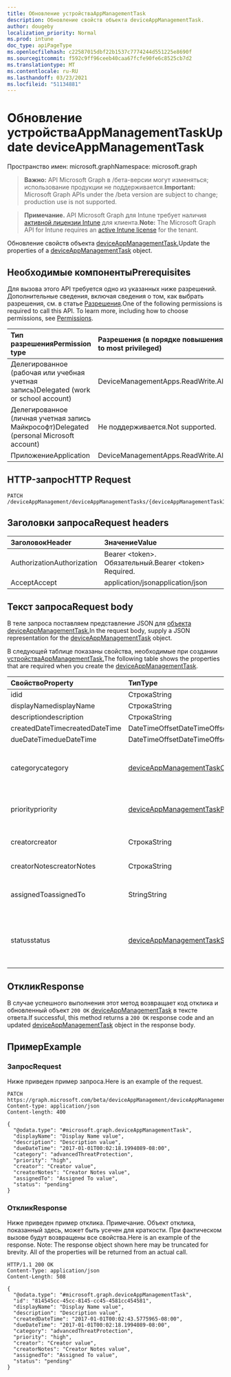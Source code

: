 ```yaml
---
title: Обновление устройстваAppManagementTask
description: Обновление свойств объекта deviceAppManagementTask.
author: dougeby
localization_priority: Normal
ms.prod: intune
doc_type: apiPageType
ms.openlocfilehash: c22587015dbf22b1537c7774244d551225e8690f
ms.sourcegitcommit: f592c9ff96ceeb40caa67fcfe90fe6c8525cb7d2
ms.translationtype: MT
ms.contentlocale: ru-RU
ms.lasthandoff: 03/23/2021
ms.locfileid: "51134881"
---
```

# <a name="update-deviceappmanagementtask"></a><span data-ttu-id="ad84b-103">Обновление устройстваAppManagementTask</span><span class="sxs-lookup"><span data-stu-id="ad84b-103">Update deviceAppManagementTask</span></span>

<span data-ttu-id="ad84b-104">Пространство имен: microsoft.graph</span><span class="sxs-lookup"><span data-stu-id="ad84b-104">Namespace: microsoft.graph</span></span>

> <span data-ttu-id="ad84b-105">**Важно:** API Microsoft Graph в /бета-версии могут изменяться; использование продукции не поддерживается.</span><span class="sxs-lookup"><span data-stu-id="ad84b-105">**Important:** Microsoft Graph APIs under the /beta version are subject to change; production use is not supported.</span></span>

> <span data-ttu-id="ad84b-106">**Примечание.** API Microsoft Graph для Intune требует наличия [активной лицензии Intune](https://go.microsoft.com/fwlink/?linkid=839381) для клиента.</span><span class="sxs-lookup"><span data-stu-id="ad84b-106">**Note:** The Microsoft Graph API for Intune requires an [active Intune license](https://go.microsoft.com/fwlink/?linkid=839381) for the tenant.</span></span>

<span data-ttu-id="ad84b-107">Обновление свойств объекта [deviceAppManagementTask.](../resources/intune-partnerintegration-deviceappmanagementtask.md)</span><span class="sxs-lookup"><span data-stu-id="ad84b-107">Update the properties of a [deviceAppManagementTask](../resources/intune-partnerintegration-deviceappmanagementtask.md) object.</span></span>

## <a name="prerequisites"></a><span data-ttu-id="ad84b-108">Необходимые компоненты</span><span class="sxs-lookup"><span data-stu-id="ad84b-108">Prerequisites</span></span>
<span data-ttu-id="ad84b-p101">Для вызова этого API требуется одно из указанных ниже разрешений. Дополнительные сведения, включая сведения о том, как выбрать разрешения, см. в статье [Разрешения](/graph/permissions-reference).</span><span class="sxs-lookup"><span data-stu-id="ad84b-p101">One of the following permissions is required to call this API. To learn more, including how to choose permissions, see [Permissions](/graph/permissions-reference).</span></span>

|<span data-ttu-id="ad84b-111">Тип разрешения</span><span class="sxs-lookup"><span data-stu-id="ad84b-111">Permission type</span></span>|<span data-ttu-id="ad84b-112">Разрешения (в порядке повышения привилегий)</span><span class="sxs-lookup"><span data-stu-id="ad84b-112">Permissions (from least to most privileged)</span></span>|
|:---|:---|
|<span data-ttu-id="ad84b-113">Делегированное (рабочая или учебная учетная запись)</span><span class="sxs-lookup"><span data-stu-id="ad84b-113">Delegated (work or school account)</span></span>|<span data-ttu-id="ad84b-114">DeviceManagementApps.ReadWrite.All</span><span class="sxs-lookup"><span data-stu-id="ad84b-114">DeviceManagementApps.ReadWrite.All</span></span>|
|<span data-ttu-id="ad84b-115">Делегированное (личная учетная запись Майкрософт)</span><span class="sxs-lookup"><span data-stu-id="ad84b-115">Delegated (personal Microsoft account)</span></span>|<span data-ttu-id="ad84b-116">Не поддерживается.</span><span class="sxs-lookup"><span data-stu-id="ad84b-116">Not supported.</span></span>|
|<span data-ttu-id="ad84b-117">Приложение</span><span class="sxs-lookup"><span data-stu-id="ad84b-117">Application</span></span>|<span data-ttu-id="ad84b-118">DeviceManagementApps.ReadWrite.All</span><span class="sxs-lookup"><span data-stu-id="ad84b-118">DeviceManagementApps.ReadWrite.All</span></span>|

## <a name="http-request"></a><span data-ttu-id="ad84b-119">HTTP-запрос</span><span class="sxs-lookup"><span data-stu-id="ad84b-119">HTTP Request</span></span>
<!-- {
  "blockType": "ignored"
}
-->
``` http
PATCH /deviceAppManagement/deviceAppManagementTasks/{deviceAppManagementTaskId}
```

## <a name="request-headers"></a><span data-ttu-id="ad84b-120">Заголовки запроса</span><span class="sxs-lookup"><span data-stu-id="ad84b-120">Request headers</span></span>
|<span data-ttu-id="ad84b-121">Заголовок</span><span class="sxs-lookup"><span data-stu-id="ad84b-121">Header</span></span>|<span data-ttu-id="ad84b-122">Значение</span><span class="sxs-lookup"><span data-stu-id="ad84b-122">Value</span></span>|
|:---|:---|
|<span data-ttu-id="ad84b-123">Authorization</span><span class="sxs-lookup"><span data-stu-id="ad84b-123">Authorization</span></span>|<span data-ttu-id="ad84b-124">Bearer &lt;token&gt;. Обязательный.</span><span class="sxs-lookup"><span data-stu-id="ad84b-124">Bearer &lt;token&gt; Required.</span></span>|
|<span data-ttu-id="ad84b-125">Accept</span><span class="sxs-lookup"><span data-stu-id="ad84b-125">Accept</span></span>|<span data-ttu-id="ad84b-126">application/json</span><span class="sxs-lookup"><span data-stu-id="ad84b-126">application/json</span></span>|

## <a name="request-body"></a><span data-ttu-id="ad84b-127">Текст запроса</span><span class="sxs-lookup"><span data-stu-id="ad84b-127">Request body</span></span>
<span data-ttu-id="ad84b-128">В теле запроса поставляем представление JSON для [объекта deviceAppManagementTask.](../resources/intune-partnerintegration-deviceappmanagementtask.md)</span><span class="sxs-lookup"><span data-stu-id="ad84b-128">In the request body, supply a JSON representation for the [deviceAppManagementTask](../resources/intune-partnerintegration-deviceappmanagementtask.md) object.</span></span>

<span data-ttu-id="ad84b-129">В следующей таблице показаны свойства, необходимые при создании [устройстваAppManagementTask.](../resources/intune-partnerintegration-deviceappmanagementtask.md)</span><span class="sxs-lookup"><span data-stu-id="ad84b-129">The following table shows the properties that are required when you create the [deviceAppManagementTask](../resources/intune-partnerintegration-deviceappmanagementtask.md).</span></span>

|<span data-ttu-id="ad84b-130">Свойство</span><span class="sxs-lookup"><span data-stu-id="ad84b-130">Property</span></span>|<span data-ttu-id="ad84b-131">Тип</span><span class="sxs-lookup"><span data-stu-id="ad84b-131">Type</span></span>|<span data-ttu-id="ad84b-132">Описание</span><span class="sxs-lookup"><span data-stu-id="ad84b-132">Description</span></span>|
|:---|:---|:---|
|<span data-ttu-id="ad84b-133">id</span><span class="sxs-lookup"><span data-stu-id="ad84b-133">id</span></span>|<span data-ttu-id="ad84b-134">Строка</span><span class="sxs-lookup"><span data-stu-id="ad84b-134">String</span></span>|<span data-ttu-id="ad84b-135">Ключ сущности.</span><span class="sxs-lookup"><span data-stu-id="ad84b-135">The entity key.</span></span>|
|<span data-ttu-id="ad84b-136">displayName</span><span class="sxs-lookup"><span data-stu-id="ad84b-136">displayName</span></span>|<span data-ttu-id="ad84b-137">Строка</span><span class="sxs-lookup"><span data-stu-id="ad84b-137">String</span></span>|<span data-ttu-id="ad84b-138">Имя.</span><span class="sxs-lookup"><span data-stu-id="ad84b-138">The name.</span></span>|
|<span data-ttu-id="ad84b-139">description</span><span class="sxs-lookup"><span data-stu-id="ad84b-139">description</span></span>|<span data-ttu-id="ad84b-140">Строка</span><span class="sxs-lookup"><span data-stu-id="ad84b-140">String</span></span>|<span data-ttu-id="ad84b-141">Описание.</span><span class="sxs-lookup"><span data-stu-id="ad84b-141">The description.</span></span>|
|<span data-ttu-id="ad84b-142">createdDateTime</span><span class="sxs-lookup"><span data-stu-id="ad84b-142">createdDateTime</span></span>|<span data-ttu-id="ad84b-143">DateTimeOffset</span><span class="sxs-lookup"><span data-stu-id="ad84b-143">DateTimeOffset</span></span>|<span data-ttu-id="ad84b-144">Дата создания.</span><span class="sxs-lookup"><span data-stu-id="ad84b-144">The created date.</span></span>|
|<span data-ttu-id="ad84b-145">dueDateTime</span><span class="sxs-lookup"><span data-stu-id="ad84b-145">dueDateTime</span></span>|<span data-ttu-id="ad84b-146">DateTimeOffset</span><span class="sxs-lookup"><span data-stu-id="ad84b-146">DateTimeOffset</span></span>|<span data-ttu-id="ad84b-147">Срок действия.</span><span class="sxs-lookup"><span data-stu-id="ad84b-147">The due date.</span></span>|
|<span data-ttu-id="ad84b-148">category</span><span class="sxs-lookup"><span data-stu-id="ad84b-148">category</span></span>|[<span data-ttu-id="ad84b-149">deviceAppManagementTaskCategory</span><span class="sxs-lookup"><span data-stu-id="ad84b-149">deviceAppManagementTaskCategory</span></span>](../resources/intune-partnerintegration-deviceappmanagementtaskcategory.md)|<span data-ttu-id="ad84b-150">Категория.</span><span class="sxs-lookup"><span data-stu-id="ad84b-150">The category.</span></span> <span data-ttu-id="ad84b-151">Возможные значения: `unknown`, `advancedThreatProtection`.</span><span class="sxs-lookup"><span data-stu-id="ad84b-151">Possible values are: `unknown`, `advancedThreatProtection`.</span></span>|
|<span data-ttu-id="ad84b-152">priority</span><span class="sxs-lookup"><span data-stu-id="ad84b-152">priority</span></span>|[<span data-ttu-id="ad84b-153">deviceAppManagementTaskPriority</span><span class="sxs-lookup"><span data-stu-id="ad84b-153">deviceAppManagementTaskPriority</span></span>](../resources/intune-partnerintegration-deviceappmanagementtaskpriority.md)|<span data-ttu-id="ad84b-154">Приоритет.</span><span class="sxs-lookup"><span data-stu-id="ad84b-154">The priority.</span></span> <span data-ttu-id="ad84b-155">Возможные значения: `none`, `high`, `low`.</span><span class="sxs-lookup"><span data-stu-id="ad84b-155">Possible values are: `none`, `high`, `low`.</span></span>|
|<span data-ttu-id="ad84b-156">creator</span><span class="sxs-lookup"><span data-stu-id="ad84b-156">creator</span></span>|<span data-ttu-id="ad84b-157">Строка</span><span class="sxs-lookup"><span data-stu-id="ad84b-157">String</span></span>|<span data-ttu-id="ad84b-158">Адрес электронной почты создателя.</span><span class="sxs-lookup"><span data-stu-id="ad84b-158">The email address of the creator.</span></span>|
|<span data-ttu-id="ad84b-159">creatorNotes</span><span class="sxs-lookup"><span data-stu-id="ad84b-159">creatorNotes</span></span>|<span data-ttu-id="ad84b-160">Строка</span><span class="sxs-lookup"><span data-stu-id="ad84b-160">String</span></span>|<span data-ttu-id="ad84b-161">Заметки от создателя.</span><span class="sxs-lookup"><span data-stu-id="ad84b-161">Notes from the creator.</span></span>|
|<span data-ttu-id="ad84b-162">assignedTo</span><span class="sxs-lookup"><span data-stu-id="ad84b-162">assignedTo</span></span>|<span data-ttu-id="ad84b-163">String</span><span class="sxs-lookup"><span data-stu-id="ad84b-163">String</span></span>|<span data-ttu-id="ad84b-164">Имя или электронная почта администратора этой задачи назначены.</span><span class="sxs-lookup"><span data-stu-id="ad84b-164">The name or email of the admin this task is assigned to.</span></span>|
|<span data-ttu-id="ad84b-165">status</span><span class="sxs-lookup"><span data-stu-id="ad84b-165">status</span></span>|[<span data-ttu-id="ad84b-166">deviceAppManagementTaskStatus</span><span class="sxs-lookup"><span data-stu-id="ad84b-166">deviceAppManagementTaskStatus</span></span>](../resources/intune-partnerintegration-deviceappmanagementtaskstatus.md)|<span data-ttu-id="ad84b-167">Состояние.</span><span class="sxs-lookup"><span data-stu-id="ad84b-167">The status.</span></span> <span data-ttu-id="ad84b-168">Возможные значения: `unknown`, `pending`, `active`, `completed`, `rejected`.</span><span class="sxs-lookup"><span data-stu-id="ad84b-168">Possible values are: `unknown`, `pending`, `active`, `completed`, `rejected`.</span></span>|



## <a name="response"></a><span data-ttu-id="ad84b-169">Отклик</span><span class="sxs-lookup"><span data-stu-id="ad84b-169">Response</span></span>
<span data-ttu-id="ad84b-170">В случае успешного выполнения этот метод возвращает код отклика и обновленный объект `200 OK` [deviceAppManagementTask](../resources/intune-partnerintegration-deviceappmanagementtask.md) в тексте ответа.</span><span class="sxs-lookup"><span data-stu-id="ad84b-170">If successful, this method returns a `200 OK` response code and an updated [deviceAppManagementTask](../resources/intune-partnerintegration-deviceappmanagementtask.md) object in the response body.</span></span>

## <a name="example"></a><span data-ttu-id="ad84b-171">Пример</span><span class="sxs-lookup"><span data-stu-id="ad84b-171">Example</span></span>

### <a name="request"></a><span data-ttu-id="ad84b-172">Запрос</span><span class="sxs-lookup"><span data-stu-id="ad84b-172">Request</span></span>
<span data-ttu-id="ad84b-173">Ниже приведен пример запроса.</span><span class="sxs-lookup"><span data-stu-id="ad84b-173">Here is an example of the request.</span></span>
``` http
PATCH https://graph.microsoft.com/beta/deviceAppManagement/deviceAppManagementTasks/{deviceAppManagementTaskId}
Content-type: application/json
Content-length: 400

{
  "@odata.type": "#microsoft.graph.deviceAppManagementTask",
  "displayName": "Display Name value",
  "description": "Description value",
  "dueDateTime": "2017-01-01T00:02:18.1994089-08:00",
  "category": "advancedThreatProtection",
  "priority": "high",
  "creator": "Creator value",
  "creatorNotes": "Creator Notes value",
  "assignedTo": "Assigned To value",
  "status": "pending"
}
```

### <a name="response"></a><span data-ttu-id="ad84b-174">Отклик</span><span class="sxs-lookup"><span data-stu-id="ad84b-174">Response</span></span>
<span data-ttu-id="ad84b-p105">Ниже приведен пример отклика. Примечание. Объект отклика, показанный здесь, может быть усечен для краткости. При фактическом вызове будут возвращены все свойства.</span><span class="sxs-lookup"><span data-stu-id="ad84b-p105">Here is an example of the response. Note: The response object shown here may be truncated for brevity. All of the properties will be returned from an actual call.</span></span>
``` http
HTTP/1.1 200 OK
Content-Type: application/json
Content-Length: 508

{
  "@odata.type": "#microsoft.graph.deviceAppManagementTask",
  "id": "814545cc-45cc-8145-cc45-4581cc454581",
  "displayName": "Display Name value",
  "description": "Description value",
  "createdDateTime": "2017-01-01T00:02:43.5775965-08:00",
  "dueDateTime": "2017-01-01T00:02:18.1994089-08:00",
  "category": "advancedThreatProtection",
  "priority": "high",
  "creator": "Creator value",
  "creatorNotes": "Creator Notes value",
  "assignedTo": "Assigned To value",
  "status": "pending"
}
```




